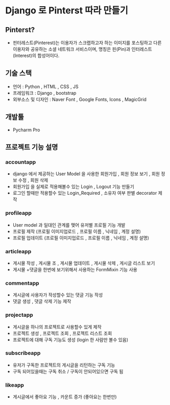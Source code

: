 # Django 로 Pinterst 따라 만들기 

## Pinterst?
- 핀터레스트(Pinterest)는 이용자가 스크랩하고자 하는 이미지를 포스팅하고 다른 이용자와 공유하는 소셜 네트워크 서비스이며, 명칭은 핀(Pin)과 인터레스트(Interest)의 합성어이다.

## 기술 스택 
- 언어 : Python , HTML , CSS , JS 
- 프레임워크 : Django , bootstrap
- 외부소스 및 디자인 : Naver Font , Google Fonts, Icons , MagicGrid

## 개발툴 
- Pycharm Pro


## 프로젝트 기능 설명 

### accountapp
- django 에서 제공하는 User Model 을 사용한 회원가입 , 회원 정보 보기 , 회원 정보 수정 , 회원 삭제
- 회원가입 을 실제로 적용해볼수 있는 Login , Logout 기능 만들기
- 로그인 할때만 적용할수 있는 Login_Required , 소유자 여부 판별 decorator 제작

### profileapp 
- User model 과 일대인 관계를 맺어 유저별 프로필 기능 개발
- 프로필 제작 (프로필 이미지업로드 , 프로필 이름 , 닉네임 , 계정 설명)
- 프로필 업데이트 (프로필 이미지업로드 , 프로필 이름 , 닉네임 , 계정 설명)

### articleapp
- 게시물 작성 , 게시물 조 , 게시물 업데이트 , 게시물 삭제 , 게시글 리스트 보기
- 게시물 +댓글을 한번에 보기위해서 사용하는 FormMixin 기능 사용

### commentapp
- 게시글에 사용자가 작성할수 있는 댓글 기능 작성
- 댓글 생성 , 댓글 삭제 기능 제작

### projectapp
- 게시글을 하나의 프로젝트로 사용할수 있게 제작
- 프로젝트 생성 , 프로젝트 조회 , 프로젝트 리스트 조회
- 프로젝트에 대해 구독 기능도 생성 (login 한 사람만 볼수 있음)

### subscribeapp
- 유저가 구독한 프로젝트의 게시글을 리턴하는 구독 기능
-  구독 되어있을때는 구독 취소 / 구독이 안되어있으면 구독 됨

### likeapp
- 게시글에서 좋아요 기능 , 카운트 증가 (좋아요는 한번만) 

